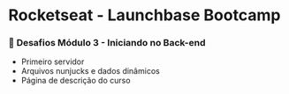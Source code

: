 # **Rocketseat - Launchbase Bootcamp**

### :rocket: **Desafios Módulo 3 - Iniciando no Back-end**

* Primeiro servidor
* Arquivos nunjucks e dados dinâmicos
* Página de descrição do curso